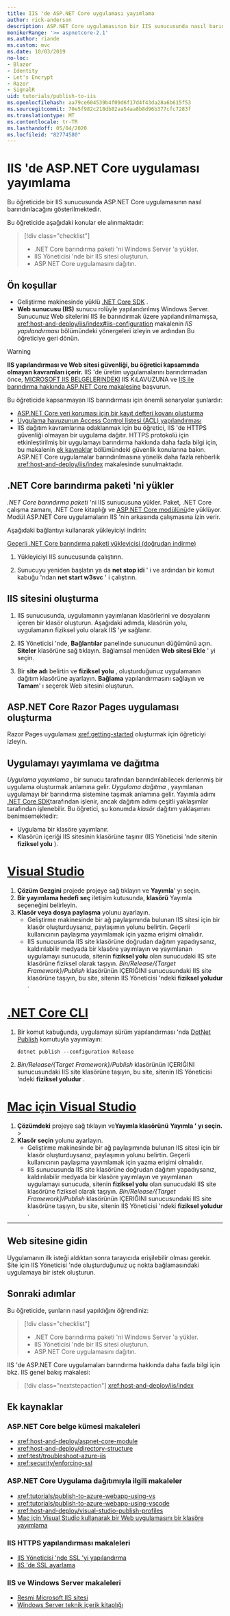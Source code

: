 ```yaml
---
title: IIS 'de ASP.NET Core uygulaması yayımlama
author: rick-anderson
description: ASP.NET Core uygulamasının bir IIS sunucusunda nasıl barındırılacağını öğrenin.
monikerRange: '>= aspnetcore-2.1'
ms.author: riande
ms.custom: mvc
ms.date: 10/03/2019
no-loc:
- Blazor
- Identity
- Let's Encrypt
- Razor
- SignalR
uid: tutorials/publish-to-iis
ms.openlocfilehash: aa79ce604539b4f09d6f17d4f43da28a6b615f53
ms.sourcegitcommit: 70e5f982c218db82aa54aa8b8d96b377cfc7283f
ms.translationtype: MT
ms.contentlocale: tr-TR
ms.lasthandoff: 05/04/2020
ms.locfileid: "82774580"
---
```

# <a name="publish-an-aspnet-core-app-to-iis"></a>IIS 'de ASP.NET Core uygulaması yayımlama

Bu öğreticide bir IIS sunucusunda ASP.NET Core uygulamasının nasıl barındırılacağını gösterilmektedir.

Bu öğreticide aşağıdaki konular ele alınmaktadır:

> [!div class="checklist"]
> * .NET Core barındırma paketi 'ni Windows Server 'a yükler.
> * IIS Yöneticisi 'nde bir IIS sitesi oluşturun.
> * ASP.NET Core uygulamasını dağıtın.

## <a name="prerequisites"></a>Ön koşullar

* Geliştirme makinesinde yüklü [.NET Core SDK](/dotnet/core/sdk) .
* **Web sunucusu (IIS)** sunucu rolüyle yapılandırılmış Windows Server. Sunucunuz Web sitelerini IIS ile barındırmak üzere yapılandırılmamışsa, <xref:host-and-deploy/iis/index#iis-configuration> makalenin *IIS yapılandırması* bölümündeki yönergeleri izleyin ve ardından Bu öğreticiye geri dönün.

> [!WARNING]
> **IIS yapılandırması ve Web sitesi güvenliği, bu öğretici kapsamında olmayan kavramları içerir.** IIS 'de üretim uygulamalarını barındırmadan önce, [MICROSOFT IIS BELGELERINDEKI](https://www.iis.net/) IIS KıLAVUZUNA ve [IIS ile barındırma hakkında ASP.NET Core makalesine](xref:host-and-deploy/iis/index) başvurun.
>
> Bu öğreticide kapsanmayan IIS barındırması için önemli senaryolar şunlardır:
>
> * [ASP.NET Core veri koruması için bir kayıt defteri kovanı oluşturma](xref:host-and-deploy/iis/index#data-protection)
> * [Uygulama havuzunun Access Control listesi (ACL) yapılandırması](xref:host-and-deploy/iis/index#application-pool-identity)
> * IIS dağıtım kavramlarına odaklanmak için bu öğretici, IIS 'de HTTPS güvenliği olmayan bir uygulama dağıtır. HTTPS protokolü için etkinleştirilmiş bir uygulamayı barındırma hakkında daha fazla bilgi için, bu makalenin [ek kaynaklar](#additional-resources) bölümündeki güvenlik konularına bakın. ASP.NET Core uygulamalar barındırılmasına yönelik daha fazla rehberlik <xref:host-and-deploy/iis/index> makalesinde sunulmaktadır.

## <a name="install-the-net-core-hosting-bundle"></a>.NET Core barındırma paketi 'ni yükler

*.NET Core barındırma paketi* 'ni IIS sunucusuna yükler. Paket, .NET Core çalışma zamanı, .NET Core kitaplığı ve [ASP.NET Core modülünü](xref:host-and-deploy/aspnet-core-module)de yüklüyor. Modül ASP.NET Core uygulamaların IIS 'nin arkasında çalışmasına izin verir.

Aşağıdaki bağlantıyı kullanarak yükleyiciyi indirin:

[Geçerli .NET Core barındırma paketi yükleyicisi (doğrudan indirme)](https://dotnet.microsoft.com/permalink/dotnetcore-current-windows-runtime-bundle-installer)

1. Yükleyiciyi IIS sunucusunda çalıştırın.

1. Sunucuyu yeniden başlatın ya da **net stop idi** ' i ve ardından bir komut kabuğu 'ndan **net start w3svc** ' i çalıştırın.

## <a name="create-the-iis-site"></a>IIS sitesini oluşturma

1. IIS sunucusunda, uygulamanın yayımlanan klasörlerini ve dosyalarını içeren bir klasör oluşturun. Aşağıdaki adımda, klasörün yolu, uygulamanın fiziksel yolu olarak IIS 'ye sağlanır.

1. IIS Yöneticisi 'nde, **Bağlantılar** panelinde sunucunun düğümünü açın. **Siteler** klasörüne sağ tıklayın. Bağlamsal menüden **Web sitesi Ekle** ' yi seçin.

1. Bir **site adı** belirtin ve **fiziksel yolu** , oluşturduğunuz uygulamanın dağıtım klasörüne ayarlayın. **Bağlama** yapılandırmasını sağlayın ve **Tamam**' ı seçerek Web sitesini oluşturun.

## <a name="create-an-aspnet-core-razor-pages-app"></a>ASP.NET Core Razor Pages uygulaması oluşturma

Razor Pages uygulaması <xref:getting-started> oluşturmak için öğreticiyi izleyin.

## <a name="publish-and-deploy-the-app"></a>Uygulamayı yayımlama ve dağıtma

*Uygulama yayımlama* , bir sunucu tarafından barındırılabilecek derlenmiş bir uygulama oluşturmak anlamına gelir. *Uygulama dağıtma* , yayımlanan uygulamayı bir barındırma sistemine taşımak anlamına gelir. Yayımla adımı [.NET Core SDK](/dotnet/core/sdk)tarafından işlenir, ancak dağıtım adımı çeşitli yaklaşımlar tarafından işlenebilir. Bu öğretici, şu konumda *klasör* dağıtım yaklaşımını benimsemektedir:

* Uygulama bir klasöre yayımlanır.
* Klasörün içeriği IIS sitesinin klasörüne taşınır (IIS Yöneticisi 'nde sitenin **fiziksel yolu** ).

# <a name="visual-studio"></a>[Visual Studio](#tab/visual-studio)

1. **Çözüm Gezgini** projede projeye sağ tıklayın ve **Yayımla**' yı seçin.
1. **Bir yayımlama hedefi seç** iletişim kutusunda, **klasörü** Yayımla seçeneğini belirleyin.
1. **Klasör veya dosya paylaşma** yolunu ayarlayın.
   * Geliştirme makinesinde bir ağ paylaşımında bulunan IIS sitesi için bir klasör oluşturduysanız, paylaşımın yolunu belirtin. Geçerli kullanıcının paylaşıma yayımlamak için yazma erişimi olmalıdır.
   * IIS sunucusunda IIS site klasörüne doğrudan dağıtım yapadıysanız, kaldırılabilir medyada bir klasöre yayımlayın ve yayımlanan uygulamayı sunucuda, sitenin **fiziksel yolu** olan sunucudaki IIS site klasörüne fiziksel olarak taşıyın. *Bin/Release/{Target Framework}/Publish* klasörünün IÇERIĞINI sunucusundaki IIS site klasörüne taşıyın, bu site, sitenin IIS Yöneticisi 'ndeki **fiziksel yoludur** .

# <a name="net-core-cli"></a>[.NET Core CLI](#tab/netcore-cli)

1. Bir komut kabuğunda, uygulamayı sürüm yapılandırması 'nda [DotNet Publish](/dotnet/core/tools/dotnet-publish) komutuyla yayımlayın:

   ```dotnetcli
   dotnet publish --configuration Release
   ```

1. *Bin/Release/{Target Framework}/Publish* klasörünün IÇERIĞINI sunucusundaki IIS site klasörüne taşıyın, bu site, sitenin IIS Yöneticisi 'ndeki **fiziksel yoludur** .

# <a name="visual-studio-for-mac"></a>[Mac için Visual Studio](#tab/visual-studio-mac)

1. **Çözümdeki** projeye sağ tıklayın ve**Yayımla klasörünü** **Yayımla ' yı seçin.** > 
1. **Klasör seçin** yolunu ayarlayın.
   * Geliştirme makinesinde bir ağ paylaşımında bulunan IIS sitesi için bir klasör oluşturduysanız, paylaşımın yolunu belirtin. Geçerli kullanıcının paylaşıma yayımlamak için yazma erişimi olmalıdır.
   * IIS sunucusunda IIS site klasörüne doğrudan dağıtım yapadıysanız, kaldırılabilir medyada bir klasöre yayımlayın ve yayımlanan uygulamayı sunucuda, sitenin **fiziksel yolu** olan sunucudaki IIS site klasörüne fiziksel olarak taşıyın. *Bin/Release/{Target Framework}/Publish* klasörünün IÇERIĞINI sunucusundaki IIS site klasörüne taşıyın, bu site, sitenin IIS Yöneticisi 'ndeki **fiziksel yoludur** .

---

## <a name="browse-the-website"></a>Web sitesine gidin

Uygulamanın ilk isteği aldıktan sonra tarayıcıda erişilebilir olması gerekir. Site için IIS Yöneticisi 'nde oluşturduğunuz uç nokta bağlamasındaki uygulamaya bir istek oluşturun.

## <a name="next-steps"></a>Sonraki adımlar

Bu öğreticide, şunların nasıl yapıldığını öğrendiniz:

> [!div class="checklist"]
> * .NET Core barındırma paketi 'ni Windows Server 'a yükler.
> * IIS Yöneticisi 'nde bir IIS sitesi oluşturun.
> * ASP.NET Core uygulamasını dağıtın.

IIS 'de ASP.NET Core uygulamaları barındırma hakkında daha fazla bilgi için bkz. IIS genel bakış makalesi:

> [!div class="nextstepaction"]
> <xref:host-and-deploy/iis/index>

## <a name="additional-resources"></a>Ek kaynaklar

### <a name="articles-in-the-aspnet-core-documentation-set"></a>ASP.NET Core belge kümesi makaleleri

* <xref:host-and-deploy/aspnet-core-module>
* <xref:host-and-deploy/directory-structure>
* <xref:test/troubleshoot-azure-iis>
* <xref:security/enforcing-ssl>

### <a name="articles-pertaining-to-aspnet-core-app-deployment"></a>ASP.NET Core Uygulama dağıtımıyla ilgili makaleler

* <xref:tutorials/publish-to-azure-webapp-using-vs>
* <xref:tutorials/publish-to-azure-webapp-using-vscode>
* <xref:host-and-deploy/visual-studio-publish-profiles>
* [Mac için Visual Studio kullanarak bir Web uygulamasını bir klasöre yayımlama](/visualstudio/mac/publish-folder)

### <a name="articles-on-iis-https-configuration"></a>IIS HTTPS yapılandırması makaleleri

* [IIS Yöneticisi 'nde SSL 'yi yapılandırma](/iis/manage/configuring-security/configuring-ssl-in-iis-manager)
* [IIS 'de SSL ayarlama](/iis/manage/configuring-security/how-to-set-up-ssl-on-iis)

### <a name="articles-on-iis-and-windows-server"></a>IIS ve Windows Server makaleleri

* [Resmi Microsoft IIS sitesi](https://www.iis.net/)
* [Windows Server teknik içerik kitaplığı](/windows-server/windows-server)
